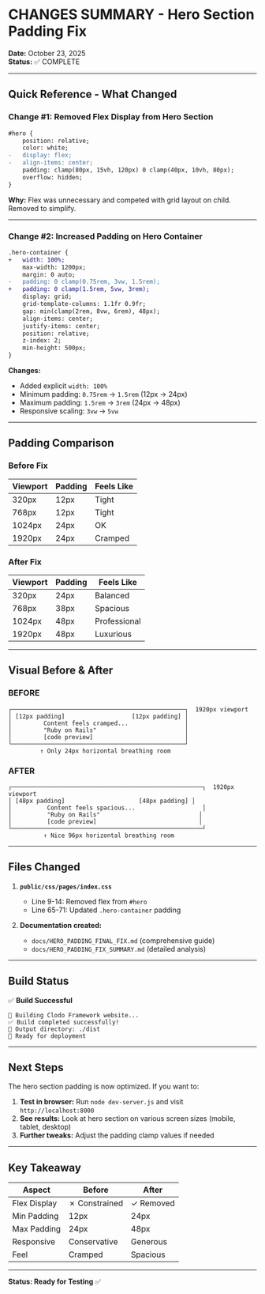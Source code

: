 # CHANGES SUMMARY - Hero Section Padding Fix

**Date:** October 23, 2025  
**Status:** ✅ COMPLETE  

---

## Quick Reference - What Changed

### Change #1: Removed Flex Display from Hero Section

```diff
#hero {
    position: relative;
    color: white;
-   display: flex;
-   align-items: center;
    padding: clamp(80px, 15vh, 120px) 0 clamp(40px, 10vh, 80px);
    overflow: hidden;
}
```

**Why:** Flex was unnecessary and competed with grid layout on child. Removed to simplify.

---

### Change #2: Increased Padding on Hero Container

```diff
.hero-container {
+   width: 100%;
    max-width: 1200px;
    margin: 0 auto;
-   padding: 0 clamp(0.75rem, 3vw, 1.5rem);
+   padding: 0 clamp(1.5rem, 5vw, 3rem);
    display: grid;
    grid-template-columns: 1.1fr 0.9fr;
    gap: min(clamp(2rem, 8vw, 6rem), 48px);
    align-items: center;
    justify-items: center;
    position: relative;
    z-index: 2;
    min-height: 500px;
}
```

**Changes:**
- Added explicit `width: 100%`
- Minimum padding: `0.75rem` → `1.5rem` (12px → 24px)
- Maximum padding: `1.5rem` → `3rem` (24px → 48px)
- Responsive scaling: `3vw` → `5vw`

---

## Padding Comparison

### Before Fix
| Viewport | Padding | Feels Like |
|----------|---------|-----------|
| 320px | 12px | Tight |
| 768px | 12px | Tight |
| 1024px | 24px | OK |
| 1920px | 24px | Cramped |

### After Fix
| Viewport | Padding | Feels Like |
|----------|---------|-----------|
| 320px | 24px | Balanced |
| 768px | 38px | Spacious |
| 1024px | 48px | Professional |
| 1920px | 48px | Luxurious |

---

## Visual Before & After

### BEFORE
```
┌─────────────────────────────────────────────────┐  1920px viewport
│ [12px padding]                   [12px padding] │
│         Content feels cramped...                │
│         "Ruby on Rails"                         │
│         [code preview]                          │
└─────────────────────────────────────────────────┘
         ↑ Only 24px horizontal breathing room
```

### AFTER
```
┌──────────────────────────────────────────────────────┐  1920px viewport
│ [48px padding]                     [48px padding] │
│          Content feels spacious...                   │
│          "Ruby on Rails"                            │
│          [code preview]                             │
└──────────────────────────────────────────────────────┘
          ↑ Nice 96px horizontal breathing room
```

---

## Files Changed

1. **`public/css/pages/index.css`**
   - Line 9-14: Removed flex from `#hero`
   - Line 65-71: Updated `.hero-container` padding

2. **Documentation created:**
   - `docs/HERO_PADDING_FINAL_FIX.md` (comprehensive guide)
   - `docs/HERO_PADDING_FIX_SUMMARY.md` (detailed analysis)

---

## Build Status

✅ **Build Successful**
```
🚀 Building Clodo Framework website...
✅ Build completed successfully!
📁 Output directory: ./dist
🚀 Ready for deployment
```

---

## Next Steps

The hero section padding is now optimized. If you want to:

1. **Test in browser:** Run `node dev-server.js` and visit `http://localhost:8000`
2. **See results:** Look at hero section on various screen sizes (mobile, tablet, desktop)
3. **Further tweaks:** Adjust the padding clamp values if needed

---

## Key Takeaway

| Aspect | Before | After |
|--------|--------|-------|
| Flex Display | ✗ Constrained | ✓ Removed |
| Min Padding | 12px | 24px |
| Max Padding | 24px | 48px |
| Responsive | Conservative | Generous |
| Feel | Cramped | Spacious |

---

**Status: Ready for Testing** ✅
